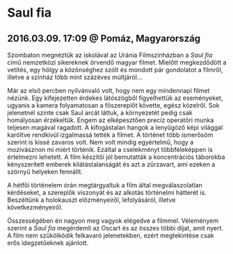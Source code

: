 # Saul fia
## 2016.03.09. 17:09 @ Pomáz, Magyarország
Szombaton megnéztük az iskolával az Uránia Filmszínházban a *Saul fia* című nemzetközi sikereknek örvendő magyar filmet. Mielőtt megkezdődött a vetítés, egy hölgy a közönséghez szólt és mondott pár gondolatot a filmről, illetve a színház több mint százéves múltjáról...

Már az első percben nyilvánvaló volt, hogy nem egy mindennapi filmet nézünk. Egy kifejezetten érdekes látószögből figyelhettük az eseményeket, ugyanis a kamera folyamatosan a főszereplőt követte, egész közelről. Sok jelenetnél szinte csak Saul arcát láttuk, a környezetét pedig csak homályosan érzékeltük. Engem az elképesztően precíz operatőri munka teljesen magával ragadott. A kifogástalan hangok a lenyűgöző képi világgal karöltve rendkívül izgalmassá tették a filmet. A történet több ismerősöm szerint is kissé zavaros volt. Nem volt mindig egyértelmű, hogy a mozivásznon mi miért történik. Ezáltal a cselekményt többféleképpen is értelmezni lehetett. A film készítői jól bemutatták a koncentrációs táborokba kényszerített emberek kilátástalanságát és azt a zűrzavart, ami ezeken a szörnyű helyeken fennállt.

A hétfői történelem órán megtárgyaltuk a film által megválaszolatlan kérdéseket, a szereplők viszonyát és az alkotás történelmi hátterét is. Beszéltünk a holokauszt előzményeiről, lefolyásáról, illetve következményeiről.

Összességében én nagyon meg vagyok elégedve a filmmel. Véleményem szerint a *Saul fia* megérdemli az Oscart és az összes többi díjat, amit nyert. A film nem szűkölködik felkavaró jelenetekben, ezért megtekintése csak erős idegzetűeknek ajánlott.
<!--stackedit_data:
eyJoaXN0b3J5IjpbLTE1MzQzOTI0OTFdfQ==
-->